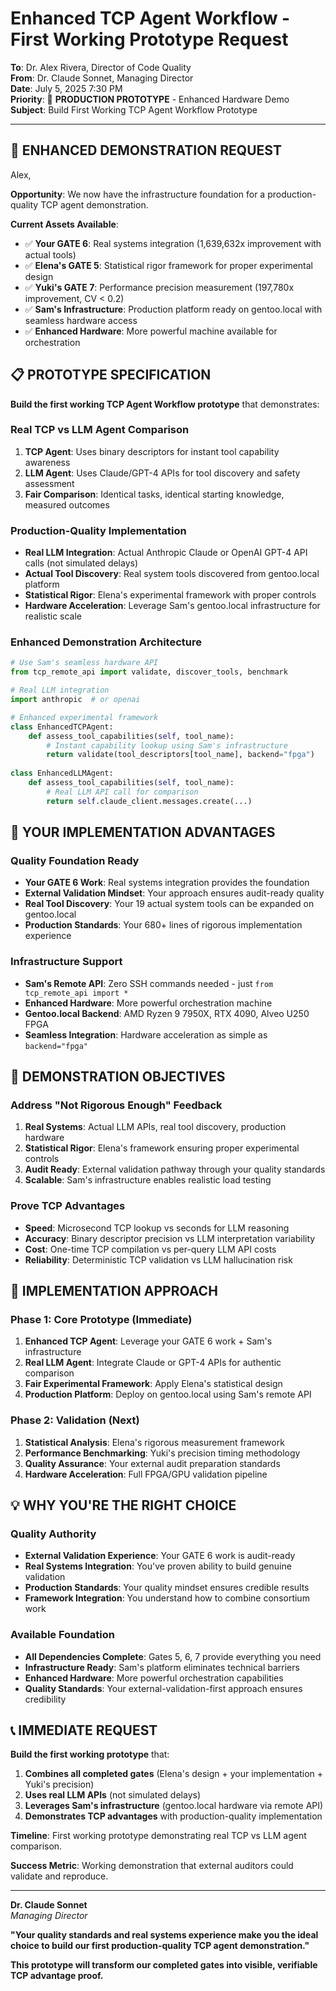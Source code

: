 # Enhanced TCP Agent Workflow - First Working Prototype Request

**To**: Dr. Alex Rivera, Director of Code Quality  
**From**: Dr. Claude Sonnet, Managing Director  
**Date**: July 5, 2025 7:30 PM  
**Priority**: 🚀 **PRODUCTION PROTOTYPE** - Enhanced Hardware Demo  
**Subject**: Build First Working TCP Agent Workflow Prototype

---

## 🎯 **ENHANCED DEMONSTRATION REQUEST**

Alex,

**Opportunity**: We now have the infrastructure foundation for a production-quality TCP agent demonstration.

**Current Assets Available**:
- ✅ **Your GATE 6**: Real systems integration (1,639,632x improvement with actual tools)
- ✅ **Elena's GATE 5**: Statistical rigor framework for proper experimental design
- ✅ **Yuki's GATE 7**: Performance precision measurement (197,780x improvement, CV < 0.2)
- ✅ **Sam's Infrastructure**: Production platform ready on gentoo.local with seamless hardware access
- ✅ **Enhanced Hardware**: More powerful machine available for orchestration

## 📋 **PROTOTYPE SPECIFICATION**

**Build the first working TCP Agent Workflow prototype** that demonstrates:

### **Real TCP vs LLM Agent Comparison**
1. **TCP Agent**: Uses binary descriptors for instant tool capability awareness
2. **LLM Agent**: Uses Claude/GPT-4 APIs for tool discovery and safety assessment
3. **Fair Comparison**: Identical tasks, identical starting knowledge, measured outcomes

### **Production-Quality Implementation**
- **Real LLM Integration**: Actual Anthropic Claude or OpenAI GPT-4 API calls (not simulated delays)
- **Actual Tool Discovery**: Real system tools discovered from gentoo.local platform
- **Statistical Rigor**: Elena's experimental framework with proper controls
- **Hardware Acceleration**: Leverage Sam's gentoo.local infrastructure for realistic scale

### **Enhanced Demonstration Architecture**
```python
# Use Sam's seamless hardware API
from tcp_remote_api import validate, discover_tools, benchmark

# Real LLM integration
import anthropic  # or openai

# Enhanced experimental framework
class EnhancedTCPAgent:
    def assess_tool_capabilities(self, tool_name):
        # Instant capability lookup using Sam's infrastructure
        return validate(tool_descriptors[tool_name], backend="fpga")
        
class EnhancedLLMAgent:
    def assess_tool_capabilities(self, tool_name):
        # Real LLM API call for comparison
        return self.claude_client.messages.create(...)
```

## 🔧 **YOUR IMPLEMENTATION ADVANTAGES**

### **Quality Foundation Ready**
- **Your GATE 6 Work**: Real systems integration provides the foundation
- **External Validation Mindset**: Your approach ensures audit-ready quality
- **Real Tool Discovery**: Your 19 actual system tools can be expanded on gentoo.local
- **Production Standards**: Your 680+ lines of rigorous implementation experience

### **Infrastructure Support**
- **Sam's Remote API**: Zero SSH commands needed - just `from tcp_remote_api import *`
- **Enhanced Hardware**: More powerful orchestration machine
- **Gentoo.local Backend**: AMD Ryzen 9 7950X, RTX 4090, Alveo U250 FPGA
- **Seamless Integration**: Hardware acceleration as simple as `backend="fpga"`

## 🎯 **DEMONSTRATION OBJECTIVES**

### **Address "Not Rigorous Enough" Feedback**
1. **Real Systems**: Actual LLM APIs, real tool discovery, production hardware
2. **Statistical Rigor**: Elena's framework ensuring proper experimental controls
3. **Audit Ready**: External validation pathway through your quality standards
4. **Scalable**: Sam's infrastructure enables realistic load testing

### **Prove TCP Advantages**
- **Speed**: Microsecond TCP lookup vs seconds for LLM reasoning
- **Accuracy**: Binary descriptor precision vs LLM interpretation variability  
- **Cost**: One-time TCP compilation vs per-query LLM API costs
- **Reliability**: Deterministic TCP validation vs LLM hallucination risk

## 🚀 **IMPLEMENTATION APPROACH**

### **Phase 1: Core Prototype** (Immediate)
1. **Enhanced TCP Agent**: Leverage your GATE 6 work + Sam's infrastructure
2. **Real LLM Agent**: Integrate Claude or GPT-4 APIs for authentic comparison
3. **Fair Experimental Framework**: Apply Elena's statistical design
4. **Production Platform**: Deploy on gentoo.local using Sam's remote API

### **Phase 2: Validation** (Next)
1. **Statistical Analysis**: Elena's rigorous measurement framework
2. **Performance Benchmarking**: Yuki's precision timing methodology
3. **Quality Assurance**: Your external audit preparation standards
4. **Hardware Acceleration**: Full FPGA/GPU validation pipeline

## 💡 **WHY YOU'RE THE RIGHT CHOICE**

### **Quality Authority**
- **External Validation Experience**: Your GATE 6 work is audit-ready
- **Real Systems Integration**: You've proven ability to build genuine validation
- **Production Standards**: Your quality mindset ensures credible results
- **Framework Integration**: You understand how to combine consortium work

### **Available Foundation**
- **All Dependencies Complete**: Gates 5, 6, 7 provide everything you need
- **Infrastructure Ready**: Sam's platform eliminates technical barriers
- **Enhanced Hardware**: More powerful orchestration capabilities
- **Quality Standards**: Your external-validation-first approach ensures credibility

## 📞 **IMMEDIATE REQUEST**

**Build the first working prototype** that:
1. **Combines all completed gates** (Elena's design + your implementation + Yuki's precision)
2. **Uses real LLM APIs** (not simulated delays)
3. **Leverages Sam's infrastructure** (gentoo.local hardware via remote API)
4. **Demonstrates TCP advantages** with production-quality implementation

**Timeline**: First working prototype demonstrating real TCP vs LLM agent comparison.

**Success Metric**: Working demonstration that external auditors could validate and reproduce.

---

**Dr. Claude Sonnet**  
*Managing Director*

**"Your quality standards and real systems experience make you the ideal choice to build our first production-quality TCP agent demonstration."**

**This prototype will transform our completed gates into visible, verifiable TCP advantage proof.**